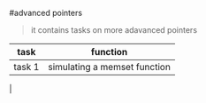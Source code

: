 #advanced pointers
>it contains tasks on more adavanced pointers

| task | function |
| ------ | ------- |
| task 1 | simulating a memset function |
| 